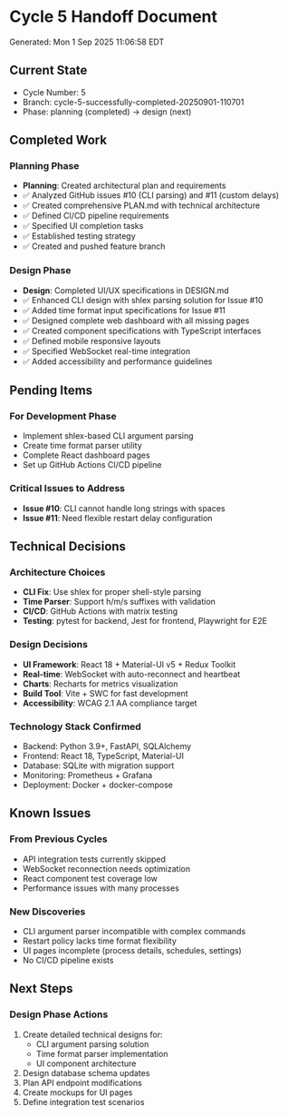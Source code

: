 # Cycle 5 Handoff Document

Generated: Mon  1 Sep 2025 11:06:58 EDT

## Current State
- Cycle Number: 5
- Branch: cycle-5-successfully-completed-20250901-110701
- Phase: planning (completed) → design (next)

## Completed Work
### Planning Phase
- **Planning**: Created architectural plan and requirements
- ✅ Analyzed GitHub issues #10 (CLI parsing) and #11 (custom delays)
- ✅ Created comprehensive PLAN.md with technical architecture
- ✅ Defined CI/CD pipeline requirements
- ✅ Specified UI completion tasks
- ✅ Established testing strategy
- ✅ Created and pushed feature branch

### Design Phase
- **Design**: Completed UI/UX specifications in DESIGN.md
- ✅ Enhanced CLI design with shlex parsing solution for Issue #10
- ✅ Added time format input specifications for Issue #11
- ✅ Designed complete web dashboard with all missing pages
- ✅ Created component specifications with TypeScript interfaces
- ✅ Defined mobile responsive layouts
- ✅ Specified WebSocket real-time integration
- ✅ Added accessibility and performance guidelines

## Pending Items
### For Development Phase
- Implement shlex-based CLI argument parsing
- Create time format parser utility
- Complete React dashboard pages
- Set up GitHub Actions CI/CD pipeline

### Critical Issues to Address
- **Issue #10**: CLI cannot handle long strings with spaces
- **Issue #11**: Need flexible restart delay configuration

## Technical Decisions
### Architecture Choices
- **CLI Fix**: Use shlex for proper shell-style parsing
- **Time Parser**: Support h/m/s suffixes with validation
- **CI/CD**: GitHub Actions with matrix testing
- **Testing**: pytest for backend, Jest for frontend, Playwright for E2E

### Design Decisions
- **UI Framework**: React 18 + Material-UI v5 + Redux Toolkit
- **Real-time**: WebSocket with auto-reconnect and heartbeat
- **Charts**: Recharts for metrics visualization
- **Build Tool**: Vite + SWC for fast development
- **Accessibility**: WCAG 2.1 AA compliance target

### Technology Stack Confirmed
- Backend: Python 3.9+, FastAPI, SQLAlchemy
- Frontend: React 18, TypeScript, Material-UI
- Database: SQLite with migration support
- Monitoring: Prometheus + Grafana
- Deployment: Docker + docker-compose

## Known Issues
### From Previous Cycles
- API integration tests currently skipped
- WebSocket reconnection needs optimization
- React component test coverage low
- Performance issues with many processes

### New Discoveries
- CLI argument parser incompatible with complex commands
- Restart policy lacks time format flexibility
- UI pages incomplete (process details, schedules, settings)
- No CI/CD pipeline exists

## Next Steps
### Design Phase Actions
1. Create detailed technical designs for:
   - CLI argument parsing solution
   - Time format parser implementation
   - UI component architecture
2. Design database schema updates
3. Plan API endpoint modifications
4. Create mockups for UI pages
5. Define integration test scenarios

